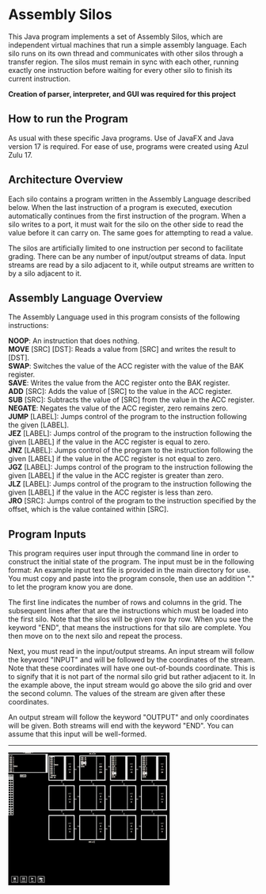 # Assembly Silos
This Java program implements a set of Assembly Silos, which are independent virtual machines that run a simple assembly language. Each silo runs on its own thread and communicates with other silos through a transfer region. The silos must remain in sync with each other, running exactly one instruction before waiting for every other silo to finish its current instruction.

**Creation of parser, interpreter, and GUI was required for this project** 

## How to run the Program
As usual with these specific Java programs. Use of JavaFX and Java version 17 is required. For ease of use, programs were created using Azul Zulu 17.

## Architecture Overview
Each silo contains a program written in the Assembly Language described below. When the last instruction of a program is executed, execution automatically continues from the first instruction of the program. When a silo writes to a port, it must wait for the silo on the other side to read the value before it can carry on. The same goes for attempting to read a value.

The silos are artificially limited to one instruction per second to facilitate grading. There can be any number of input/output streams of data. Input streams are read by a silo adjacent to it, while output streams are written to by a silo adjacent to it.

## Assembly Language Overview
The Assembly Language used in this program consists of the following instructions:

**NOOP**: An instruction that does nothing.<br>
**MOVE** [SRC] [DST]: Reads a value from [SRC] and writes the result to [DST].<br>
**SWAP**: Switches the value of the ACC register with the value of the BAK register.<br>
**SAVE**: Writes the value from the ACC register onto the BAK register.<br>
**ADD** [SRC]: Adds the value of [SRC] to the value in the ACC register.<br>
**SUB** [SRC]: Subtracts the value of [SRC] from the value in the ACC register.<br>
**NEGATE**: Negates the value of the ACC register, zero remains zero.<br>
**JUMP** [LABEL]: Jumps control of the program to the instruction following the given [LABEL].<br>
**JEZ** [LABEL]: Jumps control of the program to the instruction following the given [LABEL] if the value in the ACC register is equal to zero.<br>
**JNZ** [LABEL]: Jumps control of the program to the instruction following the given [LABEL] if the value in the ACC register is not equal to zero.<br>
**JGZ** [LABEL]: Jumps control of the program to the instruction following the given [LABEL] if the value in the ACC register is greater than zero.<br>
**JLZ** [LABEL]: Jumps control of the program to the instruction following the given [LABEL] if the value in the ACC register is less than zero.<br>
**JRO** [SRC]: Jumps control of the program to the instruction specified by the offset, which is the value contained within [SRC].<br>
## Program Inputs 
This program requires user input through the command line in order to construct the initial state of the program. The input must be in the following format:
An example input text file is provided in the main directory for use. You must copy and paste into the program console, then use an addition "." to let the program know you are done.


The first line indicates the number of rows and columns in the grid. The subsequent lines after that are the instructions which must be loaded into the first silo. Note that the silos will be given row by row. When you see the keyword "END", that means the instructions for that silo are complete. You then move on to the next silo and repeat the process.

Next, you must read in the input/output streams. An input stream will follow the keyword "INPUT" and will be followed by the coordinates of the stream. Note that these coordinates will have one out-of-bounds coordinate. This is to signify that it is not part of the normal silo grid but rather adjacent to it. In the example above, the input stream would go above the silo grid and over the second column. The values of the stream are given after these coordinates.

An output stream will follow the keyword "OUTPUT" and only coordinates will be given. Both streams will end with the keyword "END". You can assume that this input will be well-formed.

---
![](/resources/Recording_2023-07-25_162845_AdobeExpress.gif)